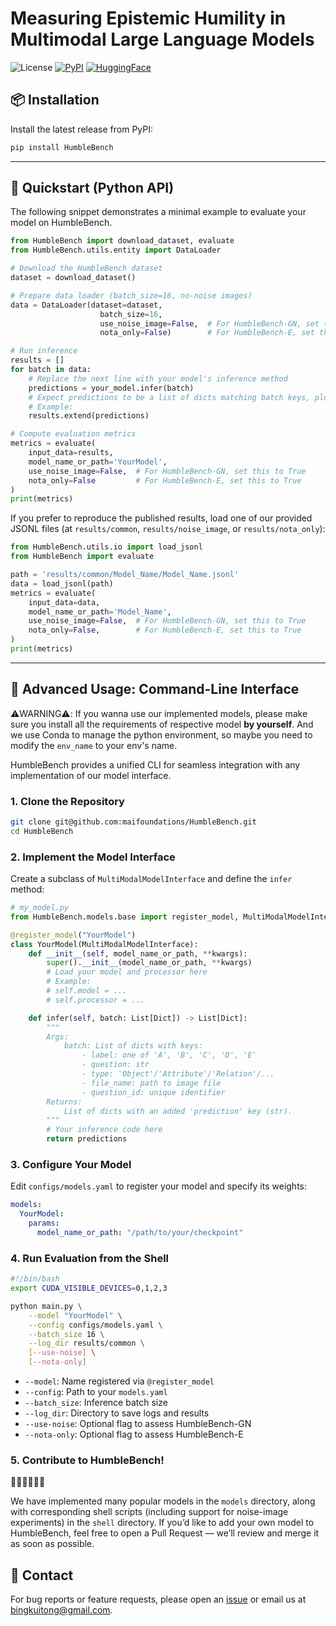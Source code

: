 # **Measuring Epistemic Humility in Multimodal Large Language Models**

![License](https://img.shields.io/badge/license-MIT-blue.svg) [![PyPI](https://img.shields.io/pypi/v/HumbleBench.svg)](https://pypi.org/project/HumbleBench/) [![HuggingFace](https://img.shields.io/badge/HuggingFace-HumbleBench-yellow.svg)](https://huggingface.co/datasets/maifoundations/HumbleBench)

<!-- 
**Overview**
Hallucinations in multimodal large language models (MLLMs)---where the model generates content inconsistent with the input image---pose significant risks in real-world applications, from misinformation in visual question answering to unsafe errors in decision-making. Existing benchmarks primarily test recognition, i.e., evaluating whether models can select the correct answer among distractors. This overlooks an equally critical capability for trustworthy AI: recognizing when none of the provided options are correct, a behavior reflecting epistemic humility. We present HumbleBench, a new hallucination benchmark designed to evaluate MLLMs' ability to reject plausible but incorrect answers across three hallucination types: object, relation, and attribute. Built from a panoptic scene graph dataset, HumbleBench leverages fine-grained scene graph annotations to extract ground-truth entities and relations. GPT-4-Turbo then generates multiple-choice questions, each including a ``none of the above'' option, requiring models not only to recognize correct visual information but also to identify when no provided answer is valid. We evaluate a variety of state-of-the-art MLLMs---including both general-purpose and specialized reasoning models---on HumbleBench and share valuable findings and insights with the community. By incorporating explicit false-option rejection, HumbleBench fills a key gap in current evaluation suites, providing a more realistic measure of MLLM reliability in safety-critical settings. -->
<!-- ------ -->

## 📦 Installation

Install the latest release from PyPI:

```bash
pip install HumbleBench
```

------

## 🚀 Quickstart (Python API)

The following snippet demonstrates a minimal example to evaluate your model on HumbleBench.

```python
from HumbleBench import download_dataset, evaluate
from HumbleBench.utils.entity import DataLoader

# Download the HumbleBench dataset
dataset = download_dataset()

# Prepare data loader (batch_size=16, no-noise images)
data = DataLoader(dataset=dataset,
                    batch_size=16, 
                    use_noise_image=False,  # For HumbleBench-GN, set this to True
                    nota_only=False)        # For HumbleBench-E, set this to True

# Run inference
results = []
for batch in data:
    # Replace the next line with your model's inference method
    predictions = your_model.infer(batch)
    # Expect predictions to be a list of dicts matching batch keys, plus 'prediction'
    # Example: 
    results.extend(predictions)

# Compute evaluation metrics
metrics = evaluate(
    input_data=results,
    model_name_or_path='YourModel',
    use_noise_image=False,  # For HumbleBench-GN, set this to True
    nota_only=False         # For HumbleBench-E, set this to True
)
print(metrics)
```

If you prefer to reproduce the published results, load one of our provided JSONL files (at `results/common`, `results/noise_image`, or `results/nota_only`):

```python
from HumbleBench.utils.io import load_jsonl
from HumbleBench import evaluate

path = 'results/common/Model_Name/Model_Name.jsonl'
data = load_jsonl(path)
metrics = evaluate(
    input_data=data,
    model_name_or_path='Model_Name',
    use_noise_image=False,  # For HumbleBench-GN, set this to True
    nota_only=False,        # For HumbleBench-E, set this to True
)
print(metrics)
```

------

## 🧩 Advanced Usage: Command-Line Interface

⚠️WARNING⚠️: If you wanna use our implemented models, please make sure you install all the requirements of respective model **by yourself**. And we use Conda to manage the python environment, so maybe you need to modify the `env_name` to your env's name.


HumbleBench provides a unified CLI for seamless integration with any implementation of our model interface.

### 1. Clone the Repository

```bash
git clone git@github.com:maifoundations/HumbleBench.git
cd HumbleBench
```

### 2. Implement the Model Interface

Create a subclass of `MultiModalModelInterface` and define the `infer` method:

```python
# my_model.py
from HumbleBench.models.base import register_model, MultiModalModelInterface

@register_model("YourModel")
class YourModel(MultiModalModelInterface):
    def __init__(self, model_name_or_path, **kwargs):
        super().__init__(model_name_or_path, **kwargs)
        # Load your model and processor here
        # Example:
        # self.model = ...
        # self.processor = ...

    def infer(self, batch: List[Dict]) -> List[Dict]:
        """
        Args:
            batch: List of dicts with keys:
                - label: one of 'A', 'B', 'C', 'D', 'E'
                - question: str
                - type: 'Object'/'Attribute'/'Relation'/...
                - file_name: path to image file
                - question_id: unique identifier
        Returns:
            List of dicts with an added 'prediction' key (str).
        """
        # Your inference code here
        return predictions
```

### 3. Configure Your Model

Edit `configs/models.yaml` to register your model and specify its weights:

```yaml
models:
  YourModel:
    params:
      model_name_or_path: "/path/to/your/checkpoint"
```

### 4. Run Evaluation from the Shell

```bash
#!/bin/bash
export CUDA_VISIBLE_DEVICES=0,1,2,3

python main.py \
    --model "YourModel" \
    --config configs/models.yaml \
    --batch_size 16 \
    --log_dir results/common \
    [--use-noise] \
    [--nota-only]
```

- `--model`: Name registered via `@register_model`
- `--config`: Path to your `models.yaml`
- `--batch_size`: Inference batch size
- `--log_dir`: Directory to save logs and results
- `--use-noise`: Optional flag to assess HumbleBench-GN
- `--nota-only`: Optional flag to assess HumbleBench-E

### 5. Contribute to HumbleBench!

🙇🏾🙇🏾🙇🏾

We have implemented many popular models in the `models` directory, along with corresponding shell scripts (including support for noise-image experiments) in the `shell` directory. If you’d like to add your own model to HumbleBench, feel free to open a Pull Request — we’ll review and merge it as soon as possible.

<!-- ------

## 📁 Citation

Please cite HumbleBench in your work:

```bibtex
@article{tong2025measuringepistemichumilitymultimodal,
  title={Measuring Epistemic Humility in Multimodal Large Language Models},
  author={Bingkui Tong and Jiaer Xia and Sifeng Shang and Kaiyang Zhou},
  journal={arXiv preprint arXiv:2509.09658},
  year={2025}
}
```

------ -->

## 📮 Contact

For bug reports or feature requests, please open an [issue](https://github.com/maifoundations/HumbleBench/issues) or email us at [bingkuitong@gmail.com](mailto:bingkuitong@gmail.com).
